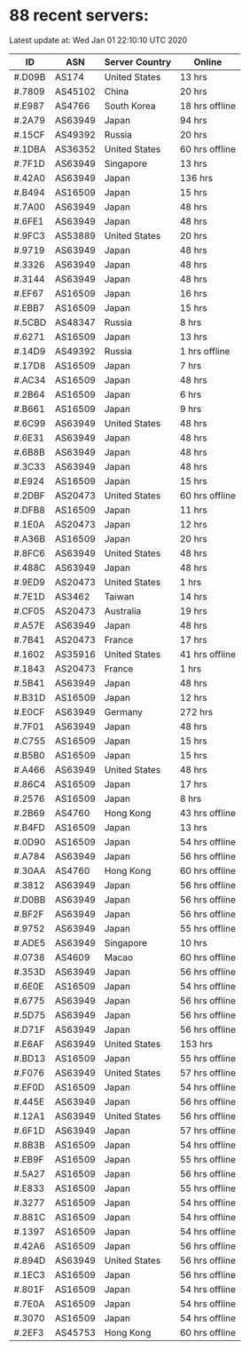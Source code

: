 # 88 recent servers:

Latest update at: Wed Jan 01 22:10:10 UTC 2020

| ID | ASN | Server Country | Online |
| -- | --- | -------------- | ------ |
| #.D09B | AS174 | United States | 13 hrs |
| #.7809 | AS45102 | China | 20 hrs |
| #.E987 | AS4766 | South Korea | 18 hrs offline |
| #.2A79 | AS63949 | Japan | 94 hrs |
| #.15CF | AS49392 | Russia | 20 hrs |
| #.1DBA | AS36352 | United States | 60 hrs offline |
| #.7F1D | AS63949 | Singapore | 13 hrs |
| #.42A0 | AS63949 | Japan | 136 hrs |
| #.B494 | AS16509 | Japan | 15 hrs |
| #.7A00 | AS63949 | Japan | 48 hrs |
| #.6FE1 | AS63949 | Japan | 48 hrs |
| #.9FC3 | AS53889 | United States | 20 hrs |
| #.9719 | AS63949 | Japan | 48 hrs |
| #.3326 | AS63949 | Japan | 48 hrs |
| #.3144 | AS63949 | Japan | 48 hrs |
| #.EF67 | AS16509 | Japan | 16 hrs |
| #.EBB7 | AS16509 | Japan | 15 hrs |
| #.5CBD | AS48347 | Russia | 8 hrs |
| #.6271 | AS16509 | Japan | 13 hrs |
| #.14D9 | AS49392 | Russia | 1 hrs offline |
| #.17D8 | AS16509 | Japan | 7 hrs |
| #.AC34 | AS16509 | Japan | 48 hrs |
| #.2B64 | AS16509 | Japan | 6 hrs |
| #.B661 | AS16509 | Japan | 9 hrs |
| #.6C99 | AS63949 | United States | 48 hrs |
| #.6E31 | AS63949 | Japan | 48 hrs |
| #.6B8B | AS63949 | Japan | 48 hrs |
| #.3C33 | AS63949 | Japan | 48 hrs |
| #.E924 | AS16509 | Japan | 15 hrs |
| #.2DBF | AS20473 | United States | 60 hrs offline |
| #.DFB8 | AS16509 | Japan | 11 hrs |
| #.1E0A | AS20473 | Japan | 12 hrs |
| #.A36B | AS16509 | Japan | 20 hrs |
| #.8FC6 | AS63949 | United States | 48 hrs |
| #.488C | AS63949 | Japan | 48 hrs |
| #.9ED9 | AS20473 | United States | 1 hrs |
| #.7E1D | AS3462 | Taiwan | 14 hrs |
| #.CF05 | AS20473 | Australia | 19 hrs |
| #.A57E | AS63949 | Japan | 48 hrs |
| #.7B41 | AS20473 | France | 17 hrs |
| #.1602 | AS35916 | United States | 41 hrs offline |
| #.1843 | AS20473 | France | 1 hrs |
| #.5B41 | AS63949 | Japan | 48 hrs |
| #.B31D | AS16509 | Japan | 12 hrs |
| #.E0CF | AS63949 | Germany | 272 hrs |
| #.7F01 | AS63949 | Japan | 48 hrs |
| #.C755 | AS16509 | Japan | 15 hrs |
| #.B5B0 | AS16509 | Japan | 15 hrs |
| #.A466 | AS63949 | United States | 48 hrs |
| #.86C4 | AS16509 | Japan | 17 hrs |
| #.2576 | AS16509 | Japan | 8 hrs |
| #.2B69 | AS4760 | Hong Kong | 43 hrs offline |
| #.B4FD | AS16509 | Japan | 13 hrs |
| #.0D90 | AS16509 | Japan | 54 hrs offline |
| #.A784 | AS63949 | Japan | 56 hrs offline |
| #.30AA | AS4760 | Hong Kong | 60 hrs offline |
| #.3812 | AS63949 | Japan | 56 hrs offline |
| #.D0BB | AS63949 | Japan | 56 hrs offline |
| #.BF2F | AS63949 | Japan | 56 hrs offline |
| #.9752 | AS63949 | Japan | 55 hrs offline |
| #.ADE5 | AS63949 | Singapore | 10 hrs |
| #.0738 | AS4609 | Macao | 60 hrs offline |
| #.353D | AS63949 | Japan | 56 hrs offline |
| #.6E0E | AS16509 | Japan | 54 hrs offline |
| #.6775 | AS63949 | Japan | 56 hrs offline |
| #.5D75 | AS63949 | Japan | 56 hrs offline |
| #.D71F | AS63949 | Japan | 56 hrs offline |
| #.E6AF | AS63949 | United States | 153 hrs |
| #.BD13 | AS16509 | Japan | 55 hrs offline |
| #.F076 | AS63949 | United States | 57 hrs offline |
| #.EF0D | AS16509 | Japan | 54 hrs offline |
| #.445E | AS63949 | Japan | 56 hrs offline |
| #.12A1 | AS63949 | United States | 56 hrs offline |
| #.6F1D | AS63949 | Japan | 57 hrs offline |
| #.8B3B | AS16509 | Japan | 54 hrs offline |
| #.EB9F | AS16509 | Japan | 55 hrs offline |
| #.5A27 | AS16509 | Japan | 56 hrs offline |
| #.E833 | AS16509 | Japan | 55 hrs offline |
| #.3277 | AS16509 | Japan | 54 hrs offline |
| #.881C | AS16509 | Japan | 54 hrs offline |
| #.1397 | AS16509 | Japan | 54 hrs offline |
| #.42A6 | AS16509 | Japan | 56 hrs offline |
| #.894D | AS63949 | United States | 56 hrs offline |
| #.1EC3 | AS16509 | Japan | 56 hrs offline |
| #.801F | AS16509 | Japan | 54 hrs offline |
| #.7E0A | AS16509 | Japan | 54 hrs offline |
| #.3070 | AS16509 | Japan | 54 hrs offline |
| #.2EF3 | AS45753 | Hong Kong | 60 hrs offline |

